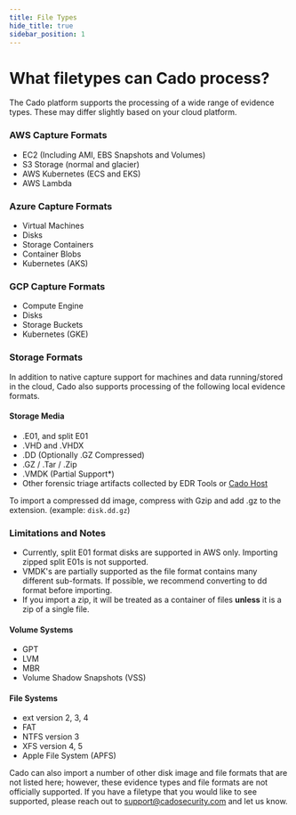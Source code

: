```yaml
---
title: File Types
hide_title: true
sidebar_position: 1
---
```


# What filetypes can Cado process?
The Cado platform supports the processing of a wide range of evidence types.  These may differ slightly based on your cloud platform.

### AWS Capture Formats
- EC2 (Including AMI, EBS Snapshots and Volumes)
- S3 Storage (normal and glacier)
- AWS Kubernetes (ECS and EKS)
- AWS Lambda

### Azure Capture Formats
- Virtual Machines 
- Disks
- Storage Containers
- Container Blobs
- Kubernetes (AKS)

### GCP Capture Formats
- Compute Engine
- Disks
- Storage Buckets
- Kubernetes (GKE)

### Storage Formats
In addition to native capture support for machines and data running/stored in the cloud, Cado also supports processing of the following local evidence formats.  

#### Storage Media
- .E01, and split E01
- .VHD and .VHDX
- .DD (Optionally .GZ Compressed)
- .GZ / .Tar / .Zip
- .VMDK (Partial Support*)
- Other forensic triage artifacts collected by EDR Tools or [Cado Host](/cado-response/discovery-import/cado-host/intro)

To import a compressed dd image, compress with Gzip and add .gz to the extension. (example: `disk.dd.gz`)


### Limitations and Notes
- Currently, split E01 format disks are supported in AWS only. Importing zipped split E01s is not supported.
- VMDK's are partially supported as the file format contains many different sub-formats. If possible, we recommend converting to dd format before importing.
- If you import a zip, it will be treated as a container of files **unless** it is a zip of a single file.

#### Volume Systems
- GPT
- LVM
- MBR
- Volume Shadow Snapshots (VSS)

#### File Systems
- ext version 2, 3, 4
- FAT
- NTFS version 3
- XFS version 4, 5
- Apple File System (APFS) 

Cado can also import a number of other disk image and file formats that are not listed here; however, these evidence types and file formats are not officially supported.  If you have a filetype that you would like to see supported, please reach out to support@cadosecurity.com and let us know.